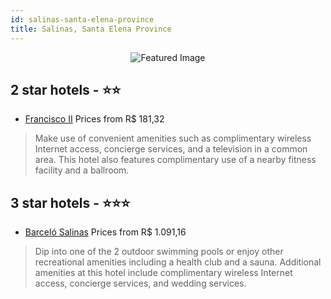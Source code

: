 ```yaml
---
id: salinas-santa-elena-province
title: Salinas, Santa Elena Province
---
```


<center><img src="https://i.travelapi.com/hotels/1000000/980000/972000/971964/20f18700_z.jpg" alt="Featured Image" /></center>


##  2 star hotels - ⭐️⭐️

-    [Francisco II](https://us.hurb.com/hotels/salinas/francisco-ii-JNP-JP797134?cmp=18055) Prices from R$ 181,32
   > Make use of convenient amenities such as complimentary wireless Internet access, concierge services, and a television in a common area. This hotel also features complimentary use of a nearby fitness facility and a ballroom.

##  3 star hotels - ⭐️⭐️⭐️

-    [Barceló Salinas](https://us.hurb.com/hotels/salinas/barcelo-salinas-JNP-JP639967?cmp=18055) Prices from R$ 1.091,16
   > Dip into one of the 2 outdoor swimming pools or enjoy other recreational amenities including a health club and a sauna. Additional amenities at this hotel include complimentary wireless Internet access, concierge services, and wedding services.
